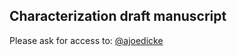 ## Characterization draft manuscript



Please ask for access to: [@ajoedicke](https://github.com/ajoedicke)

